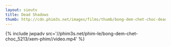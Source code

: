 ```yaml
---
layout: sieutv
title: Dead Shadows
thumb: http://cdn.phim3s.net/images/films/thumb/bong-dem-chet-choc-dead-shadows-2012.jpg
---
```

{% include jwpadv src='//phim3s.net/phim-le/bong-dem-chet-choc_5213/xem-phim//video.mp4' %}